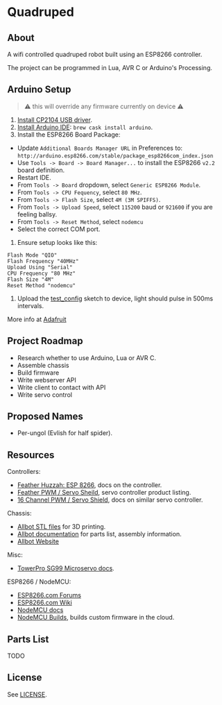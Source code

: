 # Quadruped

## About

A wifi controlled quadruped robot built using an ESP8266 controller.

The project can be programmed in Lua, AVR C or Arduino's Processing.

## Arduino Setup

> :warning: this will override any firmware currently on device :warning:

1. [Install CP2104 USB driver](https://www.silabs.com/products/mcu/Pages/USBtoUARTBridgeVCPDrivers.aspx).
1. [Install Arduino IDE](https://www.arduino.cc/en/Main/Software): `brew cask install arduino`.
1. Install the ESP8266 Board Package:
  - Update `Additional Boards Manager URL` in Preferences to: `http://arduino.esp8266.com/stable/package_esp8266com_index.json`
  - Use `Tools -> Board -> Board Manager...` to install the ESP8266 `v2.2` board definition.
  - Restart IDE.
  - From `Tools -> Board` dropdown, select `Generic ESP8266 Module`.
  - From `Tools -> CPU Fequency`, select `80 MHz`.
  - From `Tools -> Flash Size`, select `4M (3M SPIFFS)`.
  - From `Tools -> Upload Speed`, select `115200` baud or `921600` if you are feeling ballsy.
  - From `Tools -> Reset Method`, select `nodemcu`
  - Select the correct COM port.
1. Ensure setup looks like this:
```
Flash Mode "QIO"
Flash Frequency "40MHz"
Upload Using "Serial"
CPU Frequency "80 MHz"
Flash Size "4M"
Reset Method "nodemcu"
```
1. Upload the [test_config](/arduino/test_config) sketch to device, light should pulse in 500ms intervals.

More info at [Adafruit](https://learn.adafruit.com/adafruit-feather-huzzah-esp8266/using-arduino-ide)

## Project Roadmap

- Research whether to use Arduino, Lua or AVR C.
- Assemble chassis
- Build firmware
- Write webserver API
- Write client to contact with API
- Write servo control

## Proposed Names

- Per-ungol (Evlish for half spider).

## Resources

Controllers:

- [Feather Huzzah: ESP 8266](https://learn.adafruit.com/adafruit-feather-huzzah-esp8266?view=all), docs on the controller.
- [Feather PWM / Servo Sheild](https://www.adafruit.com/products/2928), servo controller product listing.
- [16 Channel PWM / Servo Shield](https://learn.adafruit.com/adafruit-16-channel-pwm-slash-servo-shield?view=all), docs on similar servo controller.

Chassis:

- [Allbot STL files](http://www.thingiverse.com/thing:1434665) for 3D printing.
- [Allbot documentation](http://manuals.velleman.eu/category.php) for parts list, assembly information.
- [Allbot Website](http://www.allbot.eu/)

Misc:

- [TowerPro SG99 Microservo docs](http://www.micropik.com/PDF/SG90Servo.pdf).

ESP8266 / NodeMCU:

- [ESP8266.com Forums](http://www.esp8266.com/)
- [ESP8266.com Wiki](http://www.esp8266.com/wiki)
- [NodeMCU docs](http://nodemcu.readthedocs.io/en/dev/)
- [NodeMCU Builds](http://nodemcu-build.com/), builds custom firmware in the cloud.

## Parts List

TODO

## License

See [LICENSE](/LICENSE).
